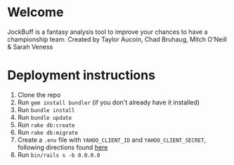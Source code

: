 
# Welcome
JockBuff is a fantasy analysis tool to improve your chances to have a championship team.
Created by Taylor Aucoin, Chad Bruhaug, Mitch O'Neill & Sarah Veness


# Deployment instructions

1. Clone the repo
2. Run `gem install bundler` (if you don't already have it installed)
3. Run `bundle install`
4. Run `bundle update`
5. Run `rake db:create`
6. Run `rake db:migrate`
7. Create a `.env` file with `YAHOO_CLIENT_ID` and `YAHOO_CLIENT_SECRET`, following directions found [here](https://developer.yahoo.com/oauth2/guide/openid_connect/getting_started.html)
8. Run `bin/rails s -b 0.0.0.0`
